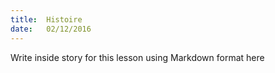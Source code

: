 ```yaml
---
title:  Histoire
date:   02/12/2016
---
```


Write inside story for this lesson using Markdown format here
